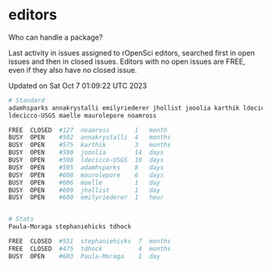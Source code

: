# editors

Who can handle a package?

Last activity in issues assigned to rOpenSci editors, searched first in open
issues and then in closed issues. Editors with no open issues are FREE, even if
they also have no closed issue.


Updated on Sat Oct 7 01:09:22 UTC 2023

```bash
# Standard
adamhsparks annakrystalli emilyriederer jhollist jooolia karthik ldecicco
ldecicco-USGS maelle maurolepore noamross

FREE  CLOSED  #127  noamross       1   month
BUSY  OPEN    #502  annakrystalli  4   months
BUSY  OPEN    #575  karthik        3   months
BUSY  OPEN    #590  jooolia        14  days
BUSY  OPEN    #598  ldecicco-USGS  10  days
BUSY  OPEN    #595  adamhsparks    8   days
BUSY  OPEN    #608  maurolepore    6   days
BUSY  OPEN    #606  maelle         1   day
BUSY  OPEN    #609  jhollist       1   day
BUSY  OPEN    #600  emilyriederer  1   hour


# Stats
Paula-Moraga stephaniehicks tdhock

FREE  CLOSED  #551  stephaniehicks  7  months
FREE  CLOSED  #475  tdhock          4  months
BUSY  OPEN    #603  Paula-Moraga    1  day
```
